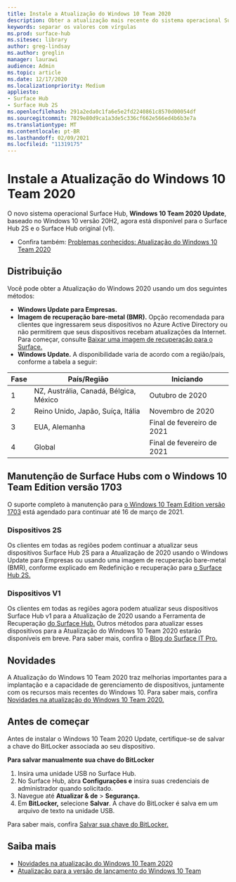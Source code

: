 ```yaml
---
title: Instale a Atualização do Windows 10 Team 2020
description: Obter a atualização mais recente do sistema operacional Surface Hub, Windows 10 Team 2020 Update.
keywords: separar os valores com vírgulas
ms.prod: surface-hub
ms.sitesec: library
author: greg-lindsay
ms.author: greglin
manager: laurawi
audience: Admin
ms.topic: article
ms.date: 12/17/2020
ms.localizationpriority: Medium
appliesto:
- Surface Hub
- Surface Hub 2S
ms.openlocfilehash: 291a2eda0c1fa6e5e2fd2240861c8570d00054df
ms.sourcegitcommit: 7029e80d9ca1a3de5c336cf662e566ed4b6b3e7a
ms.translationtype: MT
ms.contentlocale: pt-BR
ms.lasthandoff: 02/09/2021
ms.locfileid: "11319175"
---
```

# Instale a Atualização do Windows 10 Team 2020 

O novo sistema operacional Surface Hub, **Windows 10 Team 2020 Update**, baseado no Windows 10 versão 20H2, agora está disponível para o Surface Hub 2S e o Surface Hub original (v1). 

- Confira também: [Problemas conhecidos: Atualização do Windows 10 Team 2020](surface-hub-2020-team-update-known-issues.md)

## Distribuição

Você pode obter a Atualização do Windows 2020 usando um dos seguintes métodos:

- **Windows Update para Empresas.**
- **Imagem de recuperação bare-metal (BMR).** Opção recomendada para clientes que ingressarem seus dispositivos no Azure Active Directory ou não permitirem que seus dispositivos recebam atualizações da Internet. Para começar, consulte [Baixar uma imagem de recuperação para o Surface.](https://support.microsoft.com/surfacerecoveryimage)
- **Windows Update.** A disponibilidade varia de acordo com a região/país, conforme a tabela a seguir:

| Fase | País/Região                         | Iniciando          |
| ----- | -------------------------------------- | ----------------- |
| 1     | NZ, Austrália, Canadá, Bélgica, México | Outubro de 2020  |
| 2     | Reino Unido, Japão, Suíça, Itália          | Novembro de 2020 |
| 3     | EUA, Alemanha                            | Final de fevereiro de 2021 |
| 4     | Global                                 | Final de fevereiro de 2021 |

## Manutenção de Surface Hubs com o Windows 10 Team Edition versão 1703 

O suporte completo à manutenção para [o Windows 10 Team Edition versão 1703](https://support.microsoft.com/topic/november-12-2019-kb4525245-os-build-15063-2172-dfc81b85-11a6-54ef-4370-11408193419f) está agendado para continuar até 16 de março de 2021.

### Dispositivos 2S 

Os clientes em todas as regiões podem continuar a atualizar seus dispositivos Surface Hub 2S para a Atualização de 2020 usando o Windows Update para Empresas ou usando uma imagem de recuperação bare-metal (BMR), conforme explicado em Redefinição e recuperação para [o Surface Hub 2S.](surface-hub-2s-recover-reset.md)

### Dispositivos V1 

Os clientes em todas as regiões agora podem atualizar seus dispositivos Surface Hub v1 para a Atualização de 2020 usando a Ferramenta de Recuperação [do Surface Hub.](surface-hub-recovery-tool.md) Outros métodos para atualizar esses dispositivos para a Atualização do Windows 10 Team 2020 estarão disponíveis em breve. Para saber mais, confira o [Blog do Surface IT Pro.](https://techcommunity.microsoft.com/t5/surface-it-pro-blog/update-to-the-windows-10-team-rollout/ba-p/1669655)
 
## Novidades

A Atualização do Windows 10 Team 2020 traz melhorias importantes para a implantação e a capacidade de gerenciamento de dispositivos, juntamente com os recursos mais recentes do Windows 10. Para saber mais, confira [Novidades na atualização do Windows 10 Team 2020.](surface-hub-2020-update-whats-new.md)
 
## Antes de começar

Antes de instalar o Windows 10 Team 2020 Update, certifique-se de salvar a chave do BitLocker associada ao seu dispositivo. 

**Para salvar manualmente sua chave do BitLocker**

1. Insira uma unidade USB no Surface Hub.
2. No Surface Hub, abra **Configurações e** insira suas credenciais de administrador quando solicitado.
3. Navegue até **Atualizar & de**  >  **Segurança.**
4. Em **BitLocker,** selecione **Salvar**. A chave do BitLocker é salva em um arquivo de texto na unidade USB.

Para saber mais, confira [Salvar sua chave do BitLocker.](save-bitlocker-key-surface-hub.md)

## Saiba mais

- [Novidades na atualização do Windows 10 Team 2020](surface-hub-2020-update-whats-new.md)
- [Atualização para a versão de lançamento do Windows 10 Team](https://techcommunity.microsoft.com/t5/surface-it-pro-blog/update-to-the-windows-10-team-rollout/ba-p/1669655)
